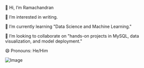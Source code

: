 👋 Hi, I’m Ramachandran 

👀 I’m interested in writing.

🌱 I’m currently learning "Data Science and Machine Learning."

💞️ I’m looking to collaborate on "hands-on projects in MySQL, data visualization, and model deployment."

😄 Pronouns: He/Him

![Image](https://github.com/user-attachments/assets/fb3c64e7-5252-4e44-aeac-5d15f82f6e70)
